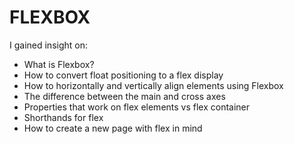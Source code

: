 # FLEXBOX

I gained insight on:
* What is Flexbox?
* How to convert float positioning to a flex display
* How to horizontally and vertically align elements using Flexbox
* The difference between the main and cross axes
* Properties that work on flex elements vs flex container
* Shorthands for flex
* How to create a new page with flex in mind